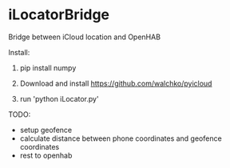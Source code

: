 # iLocatorBridge

Bridge between iCloud location and OpenHAB

Install:

1. pip install numpy

2. Download and install https://github.com/walchko/pyicloud

3. run 'python iLocator.py'


TODO:
- setup geofence
- calculate distance between phone coordinates and geofence coordinates
- rest to openhab
